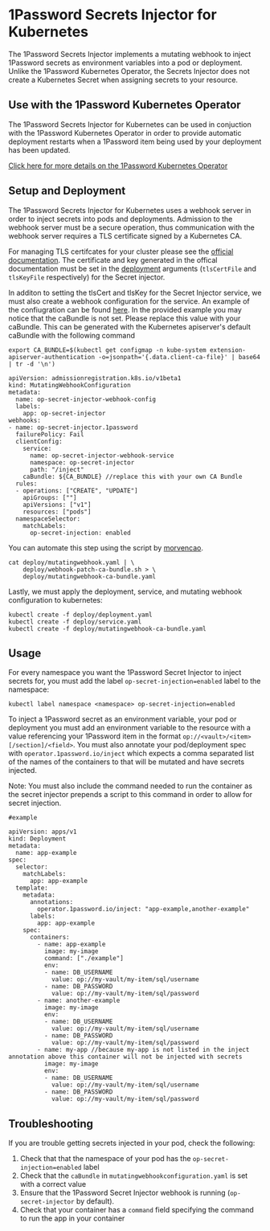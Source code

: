 # 1Password Secrets Injector for Kubernetes
The 1Password Secrets Injector implements a mutating webhook to inject 1Password secrets as environment variables into a pod or deployment. Unlike the 1Password Kubernetes Operator, the Secrets Injector does not create a Kubernetes Secret when assigning secrets to your resource.

## Use with the 1Password Kubernetes Operator
The 1Password Secrets Injector for Kubernetes can be used in conjuction with the 1Password Kubernetes Operator in order to provide automatic deployment restarts when a 1Password item being used by your deployment has been updated.


[Click here for more details on the 1Password Kubernetes Operator](../operator/README.md)

## Setup and Deployment

The 1Password Secrets Injector for Kubernetes uses a webhook server in order to inject secrets into pods and deployments. Admission to the webhook server must be a secure operation, thus communication with the webhook server requires a TLS certificate signed by a Kubernetes CA.

For managing TLS certifcates for your cluster please see the [official documentation](https://kubernetes.io/docs/tasks/tls/managing-tls-in-a-cluster/). The certificate and key generated in the offical documentation must be set in the [deployment](deploy/deployment.yaml) arguments (`tlsCertFile` and `tlsKeyFile` respectively) for the Secret injector.

In additon to setting the tlsCert and tlsKey for the Secret Injector service, we must also create a webhook configuration  for the service. An example of the confiugration can be found [here](deploy/mutatingwebhook.yaml). In the provided example you may notice that the caBundle is not set. Please replace this value with your caBundle. This can be generated with the Kubernetes apiserver's default caBundle with the following command

```export CA_BUNDLE=$(kubectl get configmap -n kube-system extension-apiserver-authentication -o=jsonpath='{.data.client-ca-file}' | base64 | tr -d '\n')```

```
apiVersion: admissionregistration.k8s.io/v1beta1
kind: MutatingWebhookConfiguration
metadata:
  name: op-secret-injector-webhook-config
  labels:
    app: op-secret-injector
webhooks:
- name: op-secret-injector.1password
  failurePolicy: Fail
  clientConfig:
    service:
      name: op-secret-injector-webhook-service
      namespace: op-secret-injector
      path: "/inject"
    caBundle: ${CA_BUNDLE} //replace this with your own CA Bundle
  rules:
  - operations: ["CREATE", "UPDATE"]
    apiGroups: [""]
    apiVersions: ["v1"]
    resources: ["pods"]
  namespaceSelector:
    matchLabels:
      op-secret-injection: enabled
```

You can automate this step using the script by [morvencao](https://github.com/morvencao/kube-mutating-webhook-tutorial). 

```
cat deploy/mutatingwebhook.yaml | \
    deploy/webhook-patch-ca-bundle.sh > \
    deploy/mutatingwebhook-ca-bundle.yaml
```

Lastly, we must apply the deployment, service, and mutating webhook configuration to kubernetes:

```
kubectl create -f deploy/deployment.yaml
kubectl create -f deploy/service.yaml
kubectl create -f deploy/mutatingwebhook-ca-bundle.yaml
```

## Usage

For every namespace you want the 1Password Secret Injector to inject secrets for, you must add the label `op-secret-injection=enabled` label to the namespace:

```
kubectl label namespace <namespace> op-secret-injection=enabled
```

To inject a 1Password secret as an environment variable, your pod or deployment you must add an environment variable to the resource with a value referencing your 1Password item in the format `op://<vault>/<item>[/section]/<field>`. You must also annotate your pod/deployment spec with `operator.1password.io/inject` which expects a comma separated list of the names of the containers to that will be mutated and have secrets injected.

Note: You must also include the command needed to run the container as the secret injector prepends a script to this command in order to allow for secret injection.

```
#example

apiVersion: apps/v1
kind: Deployment
metadata:
  name: app-example
spec:
  selector:
    matchLabels:
      app: app-example
  template:
    metadata:
      annotations:
        operator.1password.io/inject: "app-example,another-example" 
      labels:
        app: app-example
    spec:
      containers:
        - name: app-example
          image: my-image
          command: ["./example"]
          env:
          - name: DB_USERNAME
            value: op://my-vault/my-item/sql/username
          - name: DB_PASSWORD
            value: op://my-vault/my-item/sql/password
        - name: another-example
          image: my-image
          env:
          - name: DB_USERNAME
            value: op://my-vault/my-item/sql/username
          - name: DB_PASSWORD
            value: op://my-vault/my-item/sql/password
        - name: my-app //because my-app is not listed in the inject annotation above this container will not be injected with secrets
          image: my-image
          env:
          - name: DB_USERNAME
            value: op://my-vault/my-item/sql/username
          - name: DB_PASSWORD
            value: op://my-vault/my-item/sql/password
```
## Troubleshooting

If you are trouble getting secrets injected in your pod, check the following:

1. Check that that the namespace of your pod has the `op-secret-injection=enabled` label
2. Check that the `caBundle` in `mutatingwebhookconfiguration.yaml` is set with a correct value
3. Ensure that the 1Password Secret Injector webhook is running (`op-secret-injector` by default).
4. Check that your container has a `command` field specifying the command to run the app in your container
